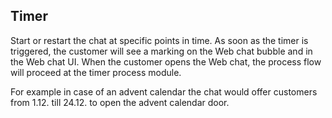 ## Timer

Start or restart the chat at specific points in time. As soon as the timer is triggered, the customer will see a marking on the Web chat bubble and in the Web chat UI. When the customer opens the Web chat, the process flow will proceed at the timer process module.

For example in case of an advent calendar the chat would offer customers from 1.12. till 24.12. to open the advent calendar door.
